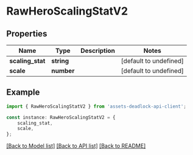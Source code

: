 # RawHeroScalingStatV2


## Properties

Name | Type | Description | Notes
------------ | ------------- | ------------- | -------------
**scaling_stat** | **string** |  | [default to undefined]
**scale** | **number** |  | [default to undefined]

## Example

```typescript
import { RawHeroScalingStatV2 } from 'assets-deadlock-api-client';

const instance: RawHeroScalingStatV2 = {
    scaling_stat,
    scale,
};
```

[[Back to Model list]](../README.md#documentation-for-models) [[Back to API list]](../README.md#documentation-for-api-endpoints) [[Back to README]](../README.md)
